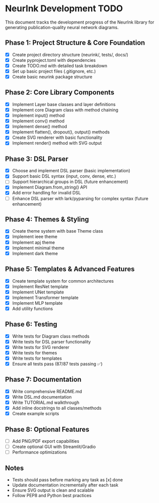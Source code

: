 # NeurInk Development TODO

This document tracks the development progress of the NeurInk library for generating publication-quality neural network diagrams.

## Phase 1: Project Structure & Core Foundation
- [x] Create project directory structure (neurink/, tests/, docs/)
- [x] Create pyproject.toml with dependencies
- [x] Create TODO.md with detailed task breakdown
- [x] Set up basic project files (.gitignore, etc.)
- [x] Create basic neurink package structure

## Phase 2: Core Library Components
- [x] Implement Layer base classes and layer definitions
- [x] Implement core Diagram class with method chaining
- [x] Implement input() method
- [x] Implement conv() method  
- [x] Implement dense() method
- [x] Implement flatten(), dropout(), output() methods
- [x] Create SVG renderer with basic functionality
- [x] Implement render() method with SVG output

## Phase 3: DSL Parser
- [x] Choose and implement DSL parser (basic implementation)
- [x] Support basic DSL syntax (input, conv, dense, etc.)
- [ ] Support hierarchical groups in DSL (future enhancement)
- [x] Implement Diagram.from_string() API
- [x] Add error handling for invalid DSL
- [ ] Enhance DSL parser with lark/pyparsing for complex syntax (future enhancement)

## Phase 4: Themes & Styling
- [x] Create theme system with base Theme class
- [x] Implement ieee theme
- [x] Implement apj theme
- [x] Implement minimal theme
- [x] Implement dark theme

## Phase 5: Templates & Advanced Features
- [x] Create template system for common architectures
- [x] Implement ResNet template
- [x] Implement UNet template
- [x] Implement Transformer template
- [x] Implement MLP template
- [x] Add utility functions

## Phase 6: Testing
- [x] Write tests for Diagram class methods
- [x] Write tests for DSL parser functionality
- [x] Write tests for SVG renderer
- [x] Write tests for themes
- [x] Write tests for templates
- [x] Ensure all tests pass (87/87 tests passing ✅)

## Phase 7: Documentation
- [x] Write comprehensive README.md
- [x] Write DSL.md documentation
- [x] Write TUTORIAL.md walkthrough
- [x] Add inline docstrings to all classes/methods
- [x] Create example scripts

## Phase 8: Optional Features
- [ ] Add PNG/PDF export capabilities
- [ ] Create optional GUI with Streamlit/Gradio
- [ ] Performance optimizations

## Notes
- Tests should pass before marking any task as [x] done
- Update documentation incrementally after each task
- Ensure SVG output is clean and scalable
- Follow PEP8 and Python best practices